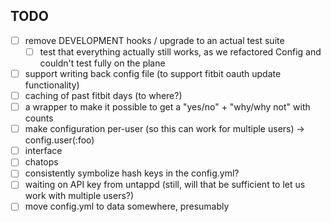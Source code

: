 ## TODO

 - [ ] remove DEVELOPMENT hooks / upgrade to an actual test suite
   - [ ] test that everything actually still works, as we refactored Config and couldn't test fully on the plane
 - [ ] support writing back config file (to support fitbit oauth update functionality)
 - [ ] caching of past fitbit days (to where?)
 - [ ] a wrapper to make it possible to get a "yes/no" + "why/why not" with counts
 - [ ] make configuration per-user (so this can work for multiple users) -> config.user(:foo)
 - [ ] interface
 - [ ] chatops
 - [ ] consistently symbolize hash keys in the config.yml?
 - [ ] waiting on API key from untappd (still, will that be sufficient to let us work with multiple users?)
 - [ ] move config.yml to data somewhere, presumably
